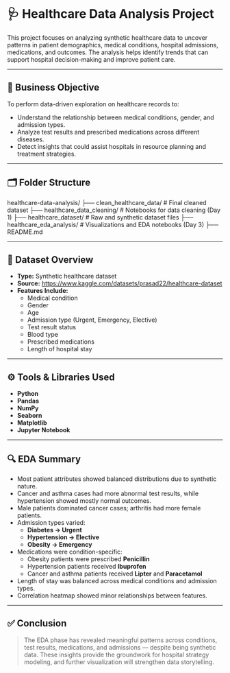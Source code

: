 # 🩺 Healthcare Data Analysis Project

This project focuses on analyzing synthetic healthcare data to uncover patterns in patient demographics, medical conditions, hospital admissions, medications, and outcomes. The analysis helps identify trends that can support hospital decision-making and improve patient care.

---

## 🎯 Business Objective

To perform data-driven exploration on healthcare records to:

- Understand the relationship between medical conditions, gender, and admission types.
- Analyze test results and prescribed medications across different diseases.
- Detect insights that could assist hospitals in resource planning and treatment strategies.

---

## 🗂️ Folder Structure
healthcare-data-analysis/
├── clean_healthcare_data/ # Final cleaned dataset
├── healthcare_data_cleaning/ # Notebooks for data cleaning (Day 1)
├── healthcare_dataset/ # Raw and synthetic dataset files
├── healthcare_eda_analysis/ # Visualizations and EDA notebooks (Day 3)
├── README.md

---

## 🧾 Dataset Overview

- **Type:** Synthetic healthcare dataset  
- **Source:** https://www.kaggle.com/datasets/prasad22/healthcare-dataset
- **Features Include:**
  - Medical condition  
  - Gender  
  - Age  
  - Admission type (Urgent, Emergency, Elective)  
  - Test result status  
  - Blood type  
  - Prescribed medications  
  - Length of hospital stay  

---

## ⚙️ Tools & Libraries Used

- **Python**
- **Pandas**
- **NumPy**
- **Seaborn**
- **Matplotlib**
- **Jupyter Notebook**

---

## 🔍 EDA Summary 

- Most patient attributes showed balanced distributions due to synthetic nature.
- Cancer and asthma cases had more abnormal test results, while hypertension showed mostly normal outcomes.
- Male patients dominated cancer cases; arthritis had more female patients.
- Admission types varied:
  - **Diabetes → Urgent**
  - **Hypertension → Elective**
  - **Obesity → Emergency**
- Medications were condition-specific:
  - Obesity patients were prescribed **Penicillin**
  - Hypertension patients received **Ibuprofen**
  - Cancer and asthma patients received **Lipter** and **Paracetamol**
- Length of stay was balanced across medical conditions and admission types.
- Correlation heatmap showed minor relationships between features.

---

## ✅ Conclusion 

> The EDA phase has revealed meaningful patterns across conditions, test results, medications, and admissions — despite being synthetic data. These insights provide the groundwork for hospital strategy modeling, and further visualization will strengthen data storytelling.

